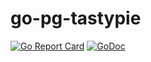 # go-pg-tastypie

[![Go Report Card](https://goreportcard.com/badge/github.com/tomi77/go-pg-tastypie)](https://goreportcard.com/report/github.com/tomi77/go-pg-tastypie)
[![GoDoc](https://godoc.org/github.com/tomi77/go-pg-tastypie?status.svg)](https://godoc.org/github.com/tomi77/go-pg-tastypie)
